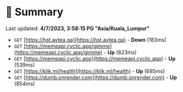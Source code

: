 # 📖 Summary
Last updated: **4/7/2023, 3:58:15 PG "Asia/Kuala_Lumpur"**

- `GET` [https://hst.aytea.ga](https://hst.aytea.ga) - **Down** (183ms)
- `GET` [https://memeapi.cyclic.app/gimme](https://memeapi.cyclic.app/gimme) - **Up** (823ms)
- `GET` [https://memeapi.cyclic.app](https://memeapi.cyclic.app) - **Up** (539ms)
- `GET` [https://klik.ml/health](https://klik.ml/health) - **Up** (685ms)
- `GET` [https://dumb.onrender.com](https://dumb.onrender.com) - **Up** (854ms)
